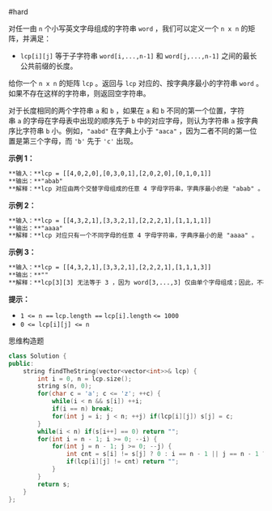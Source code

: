 #hard 

对任一由 `n` 个小写英文字母组成的字符串 `word` ，我们可以定义一个 `n x n` 的矩阵，并满足：

- `lcp[i][j]` 等于子字符串 `word[i,...,n-1]` 和 `word[j,...,n-1]` 之间的最长公共前缀的长度。

给你一个 `n x n` 的矩阵 `lcp` 。返回与 `lcp` 对应的、按字典序最小的字符串 `word` 。如果不存在这样的字符串，则返回空字符串。

对于长度相同的两个字符串 `a` 和 `b` ，如果在 `a` 和 `b` 不同的第一个位置，字符串 `a` 的字母在字母表中出现的顺序先于 `b` 中的对应字母，则认为字符串 `a` 按字典序比字符串 `b` 小。例如，`"aabd"` 在字典上小于 `"aaca"` ，因为二者不同的第一位置是第三个字母，而 `'b'` 先于 `'c'` 出现。

**示例 1：**

```txt
**输入：**lcp = [[4,0,2,0],[0,3,0,1],[2,0,2,0],[0,1,0,1]]
**输出：**"abab"
**解释：**lcp 对应由两个交替字母组成的任意 4 字母字符串，字典序最小的是 "abab" 。
```

**示例 2：**

```txt
**输入：**lcp = [[4,3,2,1],[3,3,2,1],[2,2,2,1],[1,1,1,1]]
**输出：**"aaaa"
**解释：**lcp 对应只有一个不同字母的任意 4 字母字符串，字典序最小的是 "aaaa" 。
```

**示例 3：**

```txt
**输入：**lcp = [[4,3,2,1],[3,3,2,1],[2,2,2,1],[1,1,1,3]]
**输出：**""
**解释：**lcp[3][3] 无法等于 3 ，因为 word[3,...,3] 仅由单个字母组成；因此，不存在答案。
```

**提示：**

- `1 <= n ==` `lcp.length ==` `lcp[i].length` `<= 1000`
- `0 <= lcp[i][j] <= n`

思维构造题

```c++
class Solution {
public:
    string findTheString(vector<vector<int>>& lcp) {
        int i = 0, n = lcp.size();
        string s(n, 0);
        for(char c = 'a'; c <= 'z'; ++c) {
            while(i < n && s[i]) ++i;
            if(i == n) break;
            for(int j = i; j < n; ++j) if(lcp[i][j]) s[j] = c;
        }
        while(i < n) if(s[i++] == 0) return "";
        for(int i = n - 1; i >= 0; --i) {
            for(int j = n - 1; j >= 0; --j) {
                int cnt = s[i] != s[j] ? 0 : i == n - 1 || j == n - 1 ? 1 : lcp[i + 1][j + 1] + 1;
                if(lcp[i][j] != cnt) return "";
            }
        } 
        return s;
    }
};
```
